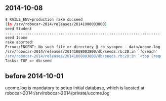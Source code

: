 ## 2014-10-08

````sh
$ RAILS_ENV=production rake db:seed
(in /srv/robocar-2014/releases/20141008003800)
seed Student
......................................................................................................................................................................................................................................................
seed Icome
rake aborted!
Errno::ENOENT: No such file or directory @ rb_sysopen - data/ucome.log
/srv/robocar-2014/releases/20141008003800/db/seeds.rb:20:in `foreach'
/srv/robocar-2014/releases/20141008003800/db/seeds.rb:20:in `<top (required)>'
Tasks: TOP => db:seed
````

## before 2014-10-01
ucome.log is mandatory to setup initial database, which is lacated at
robocar-2014:/srv/robocar-2014/private/ucome.log



